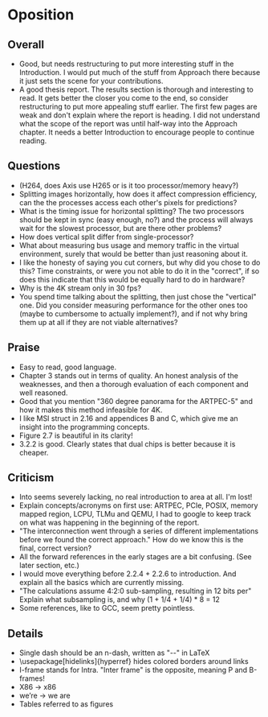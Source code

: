 # Oposition

## Overall
- Good, but needs restructuring to put more interesting stuff in the Introduction. I would put much of the stuff from Approach there because it just sets the scene for your contributions.
- A good thesis report. The results section is thorough and interesting to read. It gets better the closer you come to the end, so consider restructuring to put more appealing stuff earlier. The first few pages are weak and don't explain where the report is heading. I did not understand what the scope of the report was until half-way into the Approach chapter. It needs a better Introduction to encourage people to continue reading.

## Questions
- (H264, does Axis use H265 or is it too processor/memory heavy?)
- Splitting images horizontally, how does it affect compression efficiency, can the the processes access each other's pixels for predictions?
- What is the timing issue for horizontal splitting? The two processors should be kept in sync (easy enough, no?) and the process will always wait for the slowest processor, but are there other problems?
- How does vertical split differ from single-processor?
- What about measuring bus usage and memory traffic in the virtual environment, surely that would be better than just reasoning about it.
- I like the honesty of saying you cut corners, but why did you chose to do this? Time constraints, or were you not able to do it in the "correct", if so does this indicate that this would be equally hard to do in hardware?
- Why is the 4K stream only in 30 fps?
- You spend time talking about the splitting, then just chose the "vertical" one. Did you consider measuring performance for the other ones too (maybe to cumbersome to actually implement?), and if not why bring them up at all if they are not viable alternatives?

## Praise
- Easy to read, good language.
- Chapter 3 stands out in terms of quality. An honest analysis of the weaknesses, and then a thorough evaluation of each component and well reasoned.
- Good that you mention "360 degree panorama for the ARTPEC-5" and how it makes this method infeasible for 4K.
- I like MSI struct in 2.16 and appendices B and C, which give me an insight into the programming concepts.
- Figure 2.7 is beautiful in its clarity!
- 3.2.2 is good. Clearly states that dual chips is better because it is cheaper.

## Criticism
- Into seems severely lacking, no real introduction to area at all. I'm lost!
- Explain concepts/acronyms on first use: ARTPEC, PCIe, POSIX, memory mapped region, LCPU, TLMu and QEMU, I had to google to keep track on what was happening in the beginning of the report.
- "The interconnection went through a series of different implementations before we found the correct approach." How do we know this is the final, correct version?
- All the forward references in the early stages are a bit confusing. (See later section, etc.)
- I would move everything before 2.2.4  + 2.2.6 to introduction. And explain all the basics which are currently missing.
- "The calculations assume 4:2:0 sub-sampling, resulting in 12 bits per" Explain what subsampling is, and why (1 + 1/4 + 1/4) * 8 = 12
- Some references, like to GCC, seem pretty pointless.

## Details
- Single dash should be an n-dash, written as "--" in LaTeX
- \usepackage[hidelinks]{hyperref} hides colored borders around links
- I-frame stands for Intra. "Inter frame" is the opposite, meaning P and B-frames!
- X86 -> x86
- we’re -> we are
- Tables referred to as figures
